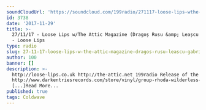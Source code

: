 ```yaml
---
soundCloudUrl: 'https://soundcloud.com/199radio/271117-loose-lips-wthe-attic-magazine'
id: 3738
date: '2017-11-29'
title: >-
  27/11/17 - Loose Lips w/The Attic Magazine (Dragoș Rusu &amp; Leașcu Gabriel)
  - Loose Lips
type: radio
slug: 27-11-17-loose-lips-w-the-attic-magazine-dragos-rusu-leascu-gabriel
author: 100
banner: []
description: >-
  http://loose-lips.co.uk http://the-attic.net 199radio Release of the week =
  http://www.darkentriesrecords.com/store/vinyl/group-rhoda-wilderless-lp/
  [...]Read More...
published: true
tags: Coldwave
---
```

